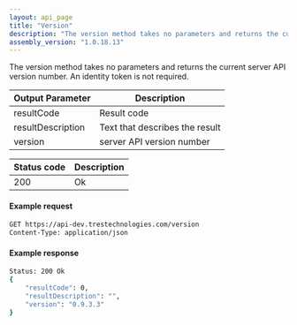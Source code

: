 ```yaml
---
layout: api_page
title: "Version"
description: "The version method takes no parameters and returns the current server API version number"
assembly_version: "1.0.18.13"
---
```


The version method takes no parameters and returns the current server API version number. An identity token is not required.

| Output Parameter | Description |
| ---------------- | ----------- |
| resultCode | Result code |
| resultDescription | Text that describes the result |
| version | server API version number |

| Status code | Description |
| ----------- | ----------- |
| 200 | Ok |

#### Example request
```sh
GET https://api-dev.trestechnologies.com/version
Content-Type: application/json
```

#### Example response
```sh
Status: 200 Ok
{
    "resultCode": 0,
    "resultDescription": "",
    "version": "0.9.3.3"
}
```
